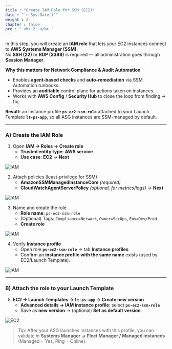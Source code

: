```yaml
---
title : "Create IAM Role for SSM (EC2)"
date : "`r Sys.Date()`"
weight : 2
chapter : false
pre : " <b> 2. </b> "
---
```


In this step, you will create an **IAM role** that lets your EC2 instances connect to **AWS Systems Manager (SSM)**.  
No **SSH (22)** or **RDP (3389)** is required — all administration goes through **Session Manager**.

**Why this matters for Network Compliance & Audit Automation**
- Enables **agent-based checks** and **auto-remediation** via SSM Automation runbooks.  
- Provides an **auditable** control plane for actions taken on instances.  
- Works with **AWS Config** / **Security Hub** to close the loop from finding → fix.

**Result:** an instance profile **`ps-ec2-ssm-role`** attached to your Launch Template **`lt-ps-app`**, so all ASG instances are SSM-managed by default.

---

### A) Create the IAM Role

1. Open **IAM → Roles → Create role**  
   - **Trusted entity type**: **AWS service**  
   - **Use case**: **EC2** → **Next**

![IAM](/images/2.prerequisite/044-iam-create-role.png)

2. Attach policies (least-privilege for SSM)  
   - **AmazonSSMManagedInstanceCore** *(required)*  
   - **CloudWatchAgentServerPolicy** *(optional, for metrics/logs)* → **Next**

![IAM](/images/2.prerequisite/045-iam-attach-policies.png)

3. Name and create the role  
   - **Role name**: `ps-ec2-ssm-role`  
   - (Optional) Tags: `Compliance=Network`, `Owner=SecOps`, `Env=Dev/Prod`  
   - **Create role**

![IAM](/images/2.prerequisite/046-iam-name-role.png)

4. Verify **Instance profile**  
   - Open role **`ps-ec2-ssm-role`** → tab **Instance profiles**  
   - Confirm an **instance profile with the same name** exists (used by EC2/Launch Template).

![IAM](/images/2.prerequisite/047-iam-instance-profile.png)

---

### B) Attach the role to your Launch Template

5. **EC2 → Launch Templates → `lt-ps-app` → Create new version**  
   - **Advanced details → IAM instance profile**: select **`ps-ec2-ssm-role`**  
   - Save as **new version** → (optional) **Set as default version**.

![EC2](/images/2.prerequisite/048-lt-choose-instance-profile.png)

> Tip: After your ASG launches instances with this profile, you can validate in **Systems Manager → Fleet Manager / Managed instances** (Managed = Yes, Ping = Online).

